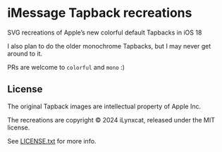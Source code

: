 # iMessage Tapback recreations

SVG recreations of Apple’s new colorful default Tapbacks in iOS 18

I also plan to do the older monochrome Tapbacks, but I may never get around to
it.

PRs are welcome to `colorful` and `mono` :)

## License

The original Tapback images are intellectual property of Apple Inc.

The recreations are copyright © 2024 iLynxcat, released under the MIT license.

See [LICENSE.txt](LICENSE.txt) for more info.
